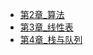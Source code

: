- [第2章_算法](https://github.com/Somnus/somnus.github.io/wiki/第2章_算法)
- [第3章_线性表](https://github.com/Somnus/somnus.github.io/wiki/第3章_线性表)
- [第4章_栈与队列](https://github.com/Somnus/somnus.github.io/wiki/第4章_栈与队列)